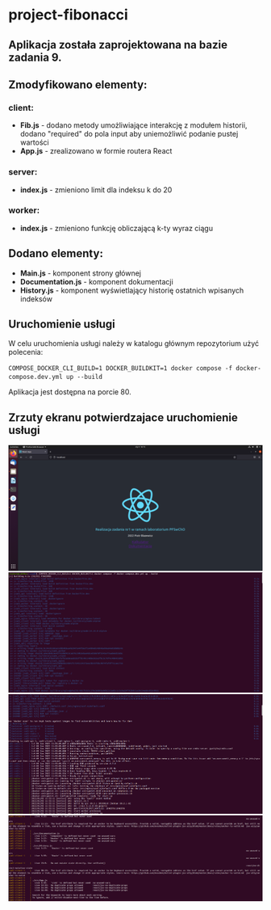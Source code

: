 # project-fibonacci

## Aplikacja została zaprojektowana na bazie zadania 9.

## Zmodyfikowano elementy:
### client:
- **Fib.js** - dodano metody umożliwiające interakcję z modułem historii, dodano "required" do pola input aby uniemożliwić podanie pustej wartości
- **App.js** - zrealizowano w formie routera React

### server:
- **index.js** - zmieniono limit dla indeksu k do 20

### worker:
- **index.js** - zmieniono funkcję obliczającą k-ty wyraz ciągu

## Dodano elementy:
- **Main.js** - komponent strony głównej
- **Documentation.js** - komponent dokumentacji
- **History.js** - komponent wyświetlający historię ostatnich wpisanych indeksów

## Uruchomienie usługi
W celu uruchomienia usługi należy w katalogu głównym repozytorium użyć polecenia:

`COMPOSE_DOCKER_CLI_BUILD=1 DOCKER_BUILDKIT=1 docker compose -f docker-compose.dev.yml up --build`

Aplikacja jest dostępna na porcie 80.

## Zrzuty ekranu potwierdzajace uruchomienie usługi
![image](screenshot.png "Zrzut ekranu")
![image](screenshot2.png "Zrzut ekranu")
![image](screenshot3.png "Zrzut ekranu")
![image](screenshot4.png "Zrzut ekranu")
